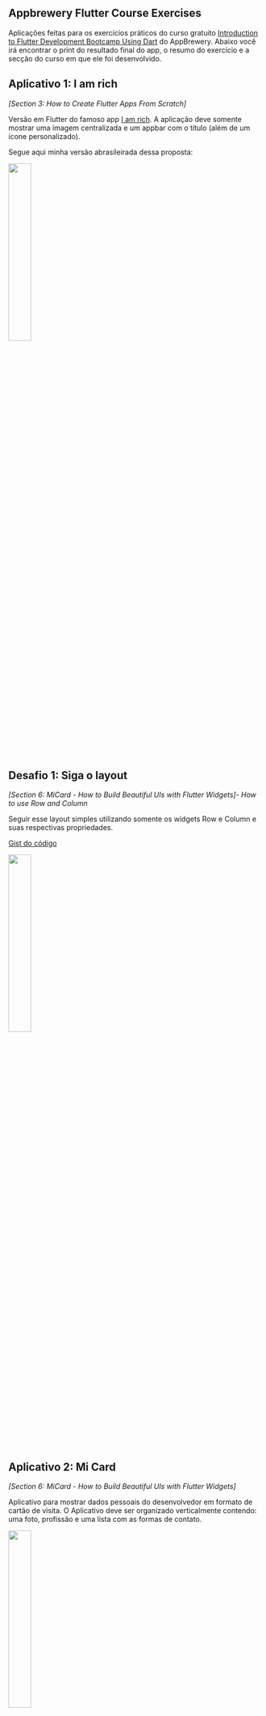 ## Appbrewery Flutter Course Exercises
Aplicações feitas para os exercícios práticos do curso gratuito [Introduction to Flutter Development Bootcamp Using Dart](https://www.appbrewery.co/p/flutter-development-bootcamp-with-dart1) do AppBrewery.
Abaixo você irá encontrar o print do resultado final do app, o resumo do exercício e a secção do curso em que ele foi desenvolvido.



## Aplicativo 1: I am rich 
*[Section 3: How to Create Flutter Apps From Scratch]*

Versão em Flutter do famoso app [I am rich](https://en.wikipedia.org/wiki/I_Am_Rich). A  aplicação deve somente mostrar uma imagem centralizada e um appbar com o título (além de um ícone personalizado).

Segue aqui minha versão abrasileirada dessa proposta:

<img src="https://i.ibb.co/Dbg38WK/app1.jpg" width="30%">

## Desafio 1: Siga o layout 
*[Section 6: MiCard - How to Build Beautiful UIs with Flutter Widgets]- How to use Row and Column*

Seguir esse layout simples utilizando somente os widgets Row e Column e suas respectivas propriedades.

[Gist do código](https://gist.github.com/baiana/17192445c8e23b9ca1ba831f0f59a2f1)

<img src="https://i.ibb.co/F0jxR1F/16dfca75-a3aa-4cec-b459-501b8c710d56.jpg" width="30%">

## Aplicativo 2: Mi Card 
*[Section 6: MiCard - How to Build Beautiful UIs with Flutter Widgets]*

Aplicativo para mostrar dados pessoais do desenvolvedor em formato de cartão de visita. 
O Aplicativo deve ser organizado verticalmente contendo: uma foto, profissão e uma lista com as formas de contato.

<img src="https://i.ibb.co/Lt42c2g/e0b96c9d-3da4-40ac-bb21-2dd9a52f18e6.jpg" width="30%">

## Aplicativo 3: Dicee
*[Section 7: Dicee - Building Apps with State]* 

O aplicativo deve gerar números aleatórios de um a seis.
Toda vez que os dados forem clicados, ambas as faces mudarão seus valores para os inteiros gerados.

<img src="https://lh3.googleusercontent.com/3Q9vmPWsUpX2FarSnp3ohk5l-v_B82btGeskqBO0kec1V8gSF19QvCVTz9qXdQIvHp0xf4xh8Lj4jRXPanzCgX7QbS3mhZxy2KnLcLzPqLfU1u0quUrdbNUHr1U6H85IMlNyJ2R5pbZRwPqi0Dd_PJfWav_sUQsBpGgIBS1pDgtey4H0s2MkMNh7r2vxBhDFsge7-0r5ECkSGScm-JMDT2FORaTVxzUKJm9hJZBjWUEaTelfNAYwRYEVZXVG9P2OGTDs0Xffh3O4U3LkIf2sMGH_W_476dqPb7r2GCzGYntlBnNTquA6FhZbYLpzBDgAmz8UETjed9aiXnLuN14nAuFSxZx3tONslPJapFyene5dnffMuAO_HcahpWEyp4leKQUygJwyxR5-1FigV1z4PQCoxx0MFIdmr3fp9dbQ0Gt1gioldi4NxaFA2h49n6JOnL-cUtBa8rfxQ2Hp9BZiS7aW1Oo8KeZHNvxdqMPOknvb2p0OZssBJUhfj5CionC4-phK9hHtFoDrTuEWcRNUGmKiwwnqh0gO6akF9lkuIUBGFj4c0g_33vTapQqeHDS0o7IQvWJeDMdtyBWRycjzRWeGA8jjO8nArttXzjinY4CmcjHUngIslsrhV5bR_c7Z4ZF115YWPvvyAQAosN15ZeqGJTmJQvp52w8NO2q0GISwE2m4vrUNwsXoL3MV=w308-h615-no" width="30%">

## Aplicativo 3: Bola 8/ Pergunte-me tudo
*[Section 8: Boss Level Challenge 1 - Magic 8 Ball]* 

Gera respostas aleatórias (ou será que não?) a perguntas do usuário toda vez que a bola é clicada.

<img src="https://lh3.googleusercontent.com/ATorcej2OMs9CUKhOo41JU2Y1A_q182v5V90OMiK-Lighj5CfBhDPdorevMDmzJBnStVumL-7SuhlY1Pd2cQNr72XwAMr7wZ0aN4WVYKBIovjOXpixYVHKypal4i1MNqLd7Au6no3k7tOQ1RO3UmwC9FdrlYzni27fsBM-0Iz5fQ82_F8XsXyHvTimMq5mn_1goJAJkgAEq-myWMOwu9nv_aPaggxllJ80hDXHm9iDXSB7hSulBiJy6c359v82vPa6DOk7j1QvEgul1ucwuwkMMFxP8iHw8Q1nKrmDGLME6xdgMYF_Rd8ffqOvM7AT2Orw3QA8wR1gi39dxUgGMf2srPkuG8a5ers-iglj3GU1vdsTCBxp2vwX792ZVNpKQNRIXTM7lc4cvKmVYwMVJYUCSIFc5E0i1WPvsjOCD6MhmIhGmCT-Hc10Ll3VqgVvHZzNPcpe9crZtj0khCfGaPgapORTemZSL8puTZ1A-YmROe9YyNW6yfu9YwBfh-s7K48P0RNVprGoBnZW5ul_HnhKPYIa_uztFIHweOIsq5qDW91R0kmlWfjAqRogjd9yY08FzpYnxhxauJMhGGZaF9zGoKbGWuP9VGnB-ZOvtnJke4cZw4VyLN7ROP_u5W_UHrieHmV5TyIoRrzBOsim6GNqs_SGolGILdZe_7jvTR28pdRs1J09m5KxHWV7PT=w308-h615-no" width="30%">
